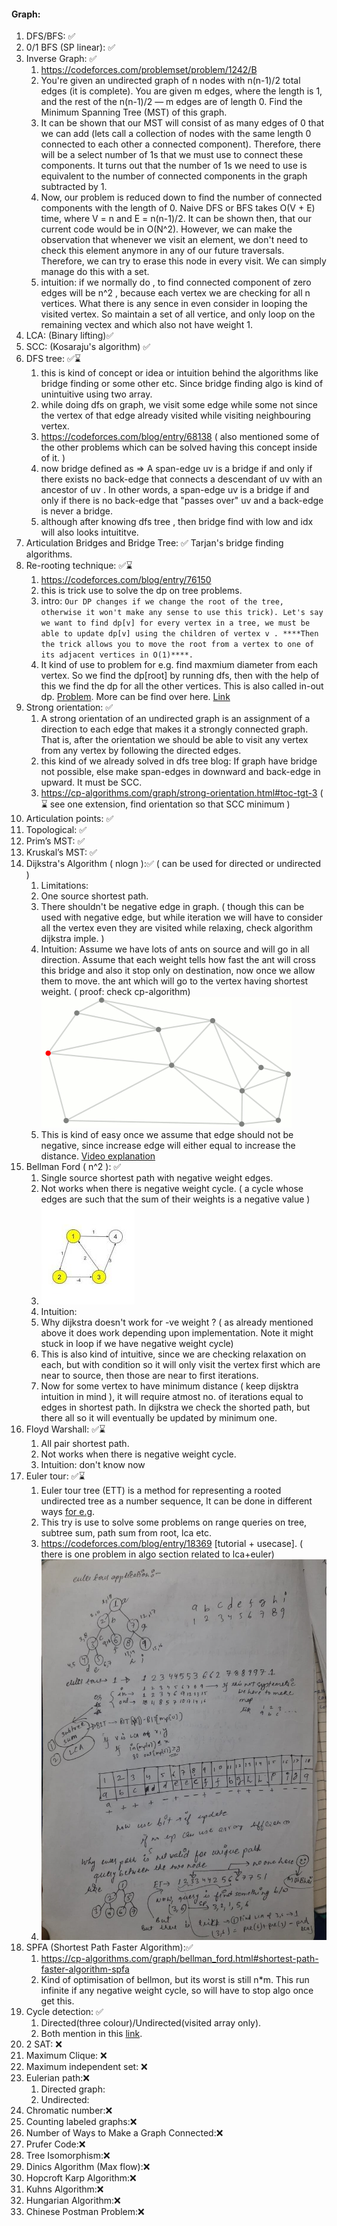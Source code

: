 #### Graph:
1. DFS/BFS: ✅ 
2. 0/1 BFS (SP linear): ✅ 
3. Inverse Graph: ✅
   1. https://codeforces.com/problemset/problem/1242/B
   2. You're given an undirected graph of n nodes with n(n-1)/2 total edges (it is complete). You are given m edges, where the length is 1, and the rest of the n(n-1)/2 — m edges are of length 0. Find the Minimum Spanning Tree (MST) of this graph.
   3. It can be shown that our MST will consist of as many edges of 0 that we can add (lets call a collection of nodes with the same length 0 connected to each other a connected component). Therefore, there will be a select number of 1s that we must use to connect these components. It turns out that the number of 1s we need to use is equivalent to the number of connected components in the graph subtracted by 1.
   4. Now, our problem is reduced down to find the number of connected components with the length of 0. Naive DFS or BFS takes O(V + E) time, where V = n and E = n(n-1)/2. It can be shown then, that our current code would be in O(N^2). However, we can make the observation that whenever we visit an element, we don't need to check this element anymore in any of our future traversals. Therefore, we can try to erase this node in every visit. We can simply manage do this with a set.
   5. intuition: if we normally do , to find connected component of zero edges will be n^2 , because each vertex we are checking for all n vertices. What there is any sence in even consider in looping the visited vertex. So maintain a set of all vertice, and only loop on the remaining vectex and which also not have weight 1. 
4. LCA: (Binary lifting)✅
5. SCC: (Kosaraju's algorithm) ✅ 
6. DFS tree: ✅⌛
   1. this is kind of concept or idea or intuition behind the algorithms like bridge finding or some other etc. Since bridge finding algo is kind of unintuitive using two array.
   2. while doing dfs on graph, we visit some edge while some not since the vertex of that edge already visited while visiting neighbouring vertex. 
   3. https://codeforces.com/blog/entry/68138 ( also mentioned some of the other problems which can be solved having this concept inside of it. )
   4. now bridge defined as =>  A span-edge uv is a bridge if and only if there exists no back-edge that connects a descendant of uv with an ancestor of uv . In other words, a span-edge uv is a bridge if and only if there is no back-edge that "passes over" uv and a back-edge is never a bridge.
   5. although after knowing dfs tree , then bridge find with low and idx will also looks intuititve.
7. Articulation Bridges and Bridge Tree: ✅  Tarjan's bridge finding algorithms.
8. Re-rooting technique: ✅⌛
   1. https://codeforces.com/blog/entry/76150
   2. this is trick use to solve the dp on tree problems.
   3. intro: 
``
      Our DP changes if we change the root of the tree, otherwise it won't make any sense to use this trick). Let's say we want to find dp[v] for every vertex in a tree, we must be able to update dp[v] using the children of vertex v . ****Then the trick allows you to move the root from a vertex to one of its adjacent vertices in O(1)****.
`` 
   4. It kind of use to problem for e.g. find maxmium diameter from each vertex. So we find the dp[root] by running dfs, then with the help of this we find the dp for all the other vertices. This is also called in-out dp. [Problem](https://codeforces.com/contest/1187/problem/E). More can be find over here. [Link](https://codeforces.com/blog/entry/20935)  
9. Strong orientation: ✅
   1. A strong orientation of an undirected graph is an assignment of a direction to each edge that makes it a strongly connected graph. That is, after the orientation we should be able to visit any vertex from any vertex by following the directed edges.
   2. this kind of we already solved in dfs tree blog: If graph have bridge not possible, else make span-edges in downward and back-edge in upward. It must be SCC.
   3. https://cp-algorithms.com/graph/strong-orientation.html#toc-tgt-3 ( ⌛ see one extension, find orientation so that SCC minimum )
10. Articulation points: ✅
11. Topological: ✅
12. Prim’s MST: ✅
13. Kruskal’s MST: ✅
14. Dijkstra's Algorithm ( nlogn ):✅ ( can be used for directed or undirected ) 
    1. Limitations:
    2. One source shortest path.
    3. There shouldn't be negative edge in graph. ( though this can be used with negative edge, but while iteration we will have to consider all the vertex even they are visited while relaxing, check algorithm dijkstra imple. )
    4. Intuition: Assume we have lots of ants on source and will go in all direction. Assume that each weight tells how fast the ant will cross this bridge and also it stop only on destination, now once we allow them to move. the ant which will go to the vertex having shortest weight. ( proof: check cp-algorithm)  
    ![alt_text](dijkstra.gif)
    5. This is kind of easy once we assume that edge should not be negative, since increase edge will either equal to increase the distance. [Video explanation](https://www.youtube.com/watch?v=MD_KigIdnD8&t=301s&ab_channel=Learner%27sParadise)
15. Bellman Ford ( n^2 ): ✅
    1. Single source shortest path with negative weight edges.
    2. Not works when there is negative weight cycle. ( a cycle whose edges are such that the sum of their weights is a negative value )
    3. ![img.png](img.png)
    4. Intuition: 
    5. Why dijkstra doesn't work for -ve weight ? ( as already mentioned above it does work depending upon implementation. Note it might stuck in loop if we have negative weight cycle)
    6. This is also kind of intuitive, since we are checking relaxation on each, but with condition so it will only visit the vertex first which are near to source, then those are near to first iterations.
    7. Now for some vertex to have minimum distance ( keep dijsktra intuition in mind ), it will require atmost no. of iterations equal to edges in shortest path. In dijkstra we check the shorted path, but there all so it will eventually be updated by minimum one.
16. Floyd Warshall: ✅⌛
    1. All pair shortest path.
    2. Not works when there is negative weight cycle.
    3. Intuition: don't know now
17. Euler tour: ✅⌛
    1. Euler tour tree (ETT) is a method for representing a rooted undirected tree as a number sequence, It can be done in different ways [for e.g](https://codeforces.com/blog/entry/63020).
    2. This try is use to solve some problems on range queries on tree, subtree sum, path sum from root, lca etc.
    3. https://codeforces.com/blog/entry/18369 [tutorial + usecase]. ( there is one problem in algo section related to lca+euler)
    4. ![alt_text](euler.jpeg)
18. SPFA (Shortest Path Faster Algorithm):✅
    1. https://cp-algorithms.com/graph/bellman_ford.html#shortest-path-faster-algorithm-spfa
    2. Kind of optimisation of bellmon, but its worst is still n*m. This run infinite if any negative weight cycle, so will have to stop algo once get this.
19. Cycle detection: ✅ 
    1. Directed(three colour)/Undirected(visited array only). 
    2. Both mention in this [link]((https://cp-algorithms.com/graph/finding-cycle.html)).
20. 2 SAT: ❌
21. Maximum Clique: ❌
22. Maximum independent set: ❌
23. Eulerian path:❌
    1. Directed graph:
    2. Undirected:
24. Chromatic number:❌
25. Counting labeled graphs:❌
26. Number of Ways to Make a Graph Connected:❌
27. Prufer Code:❌
28. Tree Isomorphism:❌
29. Dinics Algorithm (Max flow):❌
30. Hopcroft Karp Algorithm:❌
31. Kuhns Algorithm:❌
32. Hungarian Algorithm:❌
33. Chinese Postman Problem:❌
